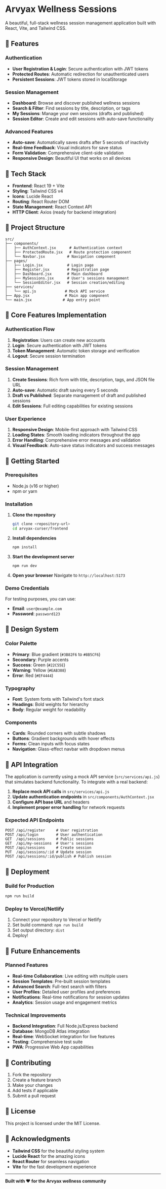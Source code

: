 # Arvyax Wellness Sessions

A beautiful, full-stack wellness session management application built with React, Vite, and Tailwind CSS.

## 🌟 Features

### Authentication
- **User Registration & Login**: Secure authentication with JWT tokens
- **Protected Routes**: Automatic redirection for unauthenticated users
- **Persistent Sessions**: JWT tokens stored in localStorage

### Session Management
- **Dashboard**: Browse and discover published wellness sessions
- **Search & Filter**: Find sessions by title, description, or tags
- **My Sessions**: Manage your own sessions (drafts and published)
- **Session Editor**: Create and edit sessions with auto-save functionality

### Advanced Features
- **Auto-save**: Automatically saves drafts after 5 seconds of inactivity
- **Real-time Feedback**: Visual indicators for save status
- **Form Validation**: Comprehensive client-side validation
- **Responsive Design**: Beautiful UI that works on all devices

## 🚀 Tech Stack

- **Frontend**: React 19 + Vite
- **Styling**: Tailwind CSS v4
- **Icons**: Lucide React
- **Routing**: React Router DOM
- **State Management**: React Context API
- **HTTP Client**: Axios (ready for backend integration)

## 📁 Project Structure

```
src/
├── components/
│   ├── AuthContext.jsx      # Authentication context
│   ├── ProtectedRoute.jsx   # Route protection component
│   └── Navbar.jsx          # Navigation component
├── pages/
│   ├── Login.jsx           # Login page
│   ├── Register.jsx        # Registration page
│   ├── Dashboard.jsx       # Main dashboard
│   ├── MySessions.jsx      # User's sessions management
│   └── SessionEditor.jsx   # Session creation/editing
├── services/
│   └── api.js             # Mock API service
├── App.jsx                # Main app component
└── main.jsx              # App entry point
```

## 🎯 Core Features Implementation

### Authentication Flow
1. **Registration**: Users can create new accounts
2. **Login**: Secure authentication with JWT tokens
3. **Token Management**: Automatic token storage and verification
4. **Logout**: Secure session termination

### Session Management
1. **Create Sessions**: Rich form with title, description, tags, and JSON file URL
2. **Auto-save**: Automatic draft saving every 5 seconds
3. **Draft vs Published**: Separate management of draft and published sessions
4. **Edit Sessions**: Full editing capabilities for existing sessions

### User Experience
1. **Responsive Design**: Mobile-first approach with Tailwind CSS
2. **Loading States**: Smooth loading indicators throughout the app
3. **Error Handling**: Comprehensive error messages and validation
4. **Visual Feedback**: Auto-save status indicators and success messages

## 🔧 Getting Started

### Prerequisites
- Node.js (v16 or higher)
- npm or yarn

### Installation

1. **Clone the repository**
   ```bash
   git clone <repository-url>
   cd arvyax-curser/frontend
   ```

2. **Install dependencies**
   ```bash
   npm install
   ```

3. **Start the development server**
   ```bash
   npm run dev
   ```

4. **Open your browser**
   Navigate to `http://localhost:5173`

### Demo Credentials
For testing purposes, you can use:
- **Email**: `user@example.com`
- **Password**: `password123`

## 🎨 Design System

### Color Palette
- **Primary**: Blue gradient (`#3B82F6` to `#8B5CF6`)
- **Secondary**: Purple accents
- **Success**: Green (`#22C55E`)
- **Warning**: Yellow (`#EAB308`)
- **Error**: Red (`#EF4444`)

### Typography
- **Font**: System fonts with Tailwind's font stack
- **Headings**: Bold weights for hierarchy
- **Body**: Regular weight for readability

### Components
- **Cards**: Rounded corners with subtle shadows
- **Buttons**: Gradient backgrounds with hover effects
- **Forms**: Clean inputs with focus states
- **Navigation**: Glass-effect navbar with dropdown menus

## 🔌 API Integration

The application is currently using a mock API service (`src/services/api.js`) that simulates backend functionality. To integrate with a real backend:

1. **Replace mock API calls** in `src/services/api.js`
2. **Update authentication endpoints** in `src/components/AuthContext.jsx`
3. **Configure API base URL** and headers
4. **Implement proper error handling** for network requests

### Expected API Endpoints
```
POST /api/register     # User registration
POST /api/login        # User authentication
GET  /api/sessions     # Public sessions
GET  /api/my-sessions  # User's sessions
POST /api/sessions     # Create session
PUT  /api/sessions/:id # Update session
POST /api/sessions/:id/publish # Publish session
```

## 🚀 Deployment

### Build for Production
```bash
npm run build
```

### Deploy to Vercel/Netlify
1. Connect your repository to Vercel or Netlify
2. Set build command: `npm run build`
3. Set output directory: `dist`
4. Deploy!

## 🔮 Future Enhancements

### Planned Features
- **Real-time Collaboration**: Live editing with multiple users
- **Session Templates**: Pre-built session templates
- **Advanced Search**: Full-text search with filters
- **User Profiles**: Detailed user profiles and preferences
- **Notifications**: Real-time notifications for session updates
- **Analytics**: Session usage and engagement metrics

### Technical Improvements
- **Backend Integration**: Full Node.js/Express backend
- **Database**: MongoDB Atlas integration
- **Real-time**: WebSocket integration for live features
- **Testing**: Comprehensive test suite
- **PWA**: Progressive Web App capabilities

## 🤝 Contributing

1. Fork the repository
2. Create a feature branch
3. Make your changes
4. Add tests if applicable
5. Submit a pull request

## 📄 License

This project is licensed under the MIT License.

## 🙏 Acknowledgments

- **Tailwind CSS** for the beautiful styling system
- **Lucide React** for the amazing icons
- **React Router** for seamless navigation
- **Vite** for the fast development experience

---

**Built with ❤️ for the Arvyax wellness community**
